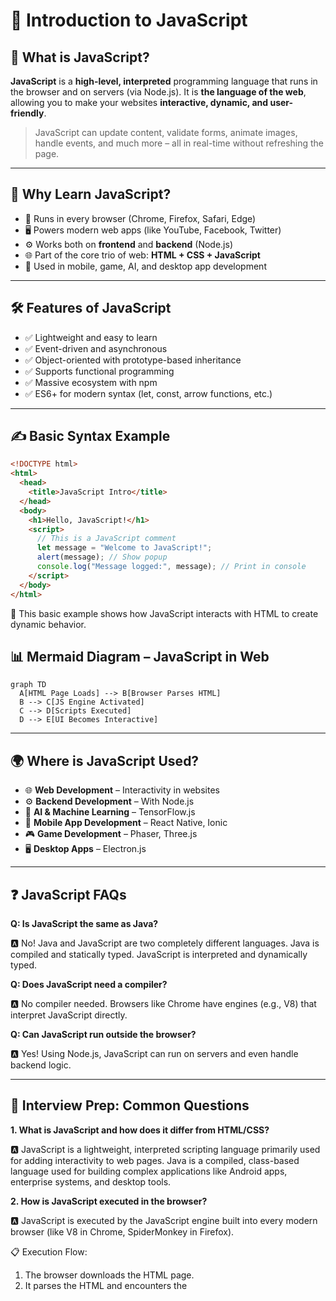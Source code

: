# 📘 Introduction to JavaScript

## 🧾 What is JavaScript?

**JavaScript** is a **high-level, interpreted** programming language that runs in the browser and on servers (via Node.js). It is **the language of the web**, allowing you to make your websites **interactive, dynamic, and user-friendly**.

> JavaScript can update content, validate forms, animate images, handle events, and much more – all in real-time without refreshing the page.

---

## 🚀 Why Learn JavaScript?

- 🔗 Runs in every browser (Chrome, Firefox, Safari, Edge)
- 🖥️ Powers modern web apps (like YouTube, Facebook, Twitter)
- ⚙️ Works both on **frontend** and **backend** (Node.js)
- 🌐 Part of the core trio of web: **HTML + CSS + JavaScript**
- 📱 Used in mobile, game, AI, and desktop app development

---

## 🛠️ Features of JavaScript

- ✅ Lightweight and easy to learn
- ✅ Event-driven and asynchronous
- ✅ Object-oriented with prototype-based inheritance
- ✅ Supports functional programming
- ✅ Massive ecosystem with npm
- ✅ ES6+ for modern syntax (let, const, arrow functions, etc.)

---

## ✍️ Basic Syntax Example

```html
<!DOCTYPE html>
<html>
  <head>
    <title>JavaScript Intro</title>
  </head>
  <body>
    <h1>Hello, JavaScript!</h1>
    <script>
      // This is a JavaScript comment
      let message = "Welcome to JavaScript!";
      alert(message); // Show popup
      console.log("Message logged:", message); // Print in console
    </script>
  </body>
</html>
```

📎 This basic example shows how JavaScript interacts with HTML to create dynamic behavior.

## 📊 Mermaid Diagram – JavaScript in Web

```mermaid
graph TD
  A[HTML Page Loads] --> B[Browser Parses HTML]
  B --> C[JS Engine Activated]
  C --> D[Scripts Executed]
  D --> E[UI Becomes Interactive]

```

---

## 🌍 Where is JavaScript Used?

* 🌐 **Web Development** – Interactivity in websites
* ⚙️ **Backend Development** – With Node.js
* 🤖 **AI & Machine Learning** – TensorFlow\.js
* 📱 **Mobile App Development** – React Native, Ionic
* 🎮 **Game Development** – Phaser, Three.js
* 🖥️ **Desktop Apps** – Electron.js

---


## ❓ JavaScript FAQs

**Q: Is JavaScript the same as Java?**

🅰️ No! Java and JavaScript are two completely different languages. Java is compiled and statically typed. JavaScript is interpreted and dynamically typed.

**Q: Does JavaScript need a compiler?**

🅰️ No compiler needed. Browsers like Chrome have engines (e.g., V8) that interpret JavaScript directly.

**Q: Can JavaScript run outside the browser?**

🅰️ Yes! Using Node.js, JavaScript can run on servers and even handle backend logic.

---

## 🧠 Interview Prep: Common Questions

**1. What is JavaScript and how does it differ from HTML/CSS?**

🅰️ JavaScript is a lightweight, interpreted scripting language primarily used for adding interactivity to web pages.
Java is a compiled, class-based language used for building complex applications like Android apps, enterprise systems, and desktop tools.

**2. How is JavaScript executed in the browser?**

🅰️ JavaScript is executed by the JavaScript engine built into every modern browser (like V8 in Chrome, SpiderMonkey in Firefox).

📋 Execution Flow:

1. The browser downloads the HTML page.
2. It parses the HTML and encounters the <script> tag.
3. The browser invokes its JavaScript engine.
4. The engine compiles (just-in-time) and executes the script.
5. JavaScript interacts with the DOM, handles events, and updates the UI dynamically.

🔄 It runs on a single thread using an event loop and call stack to handle asynchronous operations (e.g., timers, fetch requests).

**3. Can JavaScript work without HTML?**

🅰️ ✅ Yes!
JavaScript can run independently of HTML, especially on the server-side using platforms like Node.js.

Use-cases where JS works without HTML:

* CLI tools
* APIs and servers (e.g., Express.js)
* Automation scripts
* Machine learning (e.g., TensorFlow.js)
* Unit testing with Jest, Mocha

However, in the browser context, it usually interacts with HTML to manipulate UI elements.

**4. Name some use-cases of JavaScript in modern development.**

🅰️ JavaScript is used everywhere in modern development:

| Area           | Use-Case                                                    |
| -------------- | ----------------------------------------------------------- |
| 🌐 Frontend    | DOM manipulation, animations, SPAs with React, Vue, Angular |
| 🧠 Backend     | API development with Node.js, Express                       |
| 📱 Mobile Apps | React Native, Ionic for cross-platform apps                 |
| 🤖 AI/ML       | TensorFlow\.js, Brain.js for machine learning in browsers   |
| 🕹️ Game Dev   | HTML5 games, 2D/3D engines (Phaser, Babylon.js)             |
| ⚙️ Dev Tools   | Task runners (Gulp), Linters (ESLint), Bundlers (Webpack)   |
| 🧪 Testing     | Unit and integration testing with Jest, Mocha, Cypress      |


**5. Is JavaScript statically typed or dynamically typed?**

🅰️ JavaScript is dynamically typed, meaning:

* Variable types are determined at runtime, not compile-time.
* You can assign a number, then reassign a string to the same variable.

  ```js
  let value = 42;      // number
  value = "Hello JS";  // now a string
  ```

---

## 💡 Fun Fact
> JavaScript was created in just 10 days by Brendan Eich in 1995 at Netscape.

## 📝 Summary

* JavaScript adds life to web pages.
* It's essential for any modern web or full-stack developer.
* Easy to start with, powerful to scale up.

---

## 📣 Connect with Me

If you like this series:

* 🔔 **Follow & Star** the repo
* 🌟 [Ajay Dhangar – GitHub](https://github.com/ajay-dhangar)
* 💼 [Ajay Dhangar – LinkedIn](https://www.linkedin.com/in/ajay-dhangar/)
* Explore more JavaScript tutorials and real-world projects at: 👉 [CodeHarborHub](https://codeharborhub.github.io/) – Learn & build with real-world code.

---

## ▶️ Next Up

➡️ [Variables & Data Types](../02-variables/README.md)
